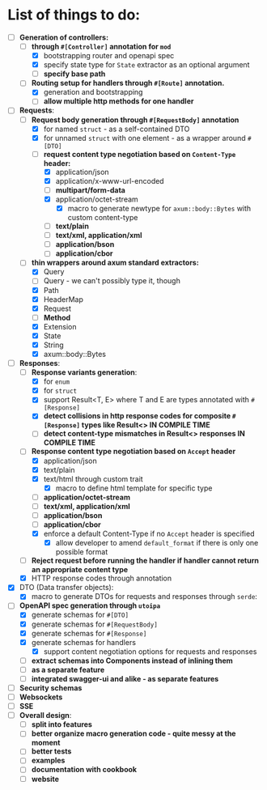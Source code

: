 # List of things to do:

- [ ] **Generation of controllers:**
    - [ ] **through `#[Controller]` annotation for `mod`**
        - [x] bootstrapping router and openapi spec
        - [x] specify state type for `State` extractor as an optional argument
        - [ ] **specify base path**
    - [ ] **Routing setup for handlers through `#[Route]` annotation.**
        - [x] generation and bootstrapping
        - [ ] **allow multiple http methods for one handler**
- [ ] **Requests**:
    - [ ] **Request body generation through `#[RequestBody]` annotation**
        - [x] for named `struct` - as a self-contained DTO
        - [x] for unnamed `struct` with one element - as a wrapper around `#[DTO]`
        - [ ] **request content type negotiation based on `Content-Type` header:**
            - [x] application/json
            - [x] application/x-www-url-encoded
            - [ ] **multipart/form-data**
            - [x] application/octet-stream
                - [x] macro to generate newtype for `axum::body::Bytes` with custom content-type
            - [ ] **text/plain**
            - [ ] **text/xml, application/xml**
            - [ ] **application/bson**
            - [ ] **application/cbor**
    - [ ] **thin wrappers around axum standard extractors:**
        - [x] Query
        - [ ] Query<HashMap> - we can't possibly type it, though
        - [x] Path<struct>
        - [x] HeaderMap
        - [x] Request
        - [ ] **Method**
        - [x] Extension
        - [x] State
        - [x] String
        - [x] axum::body::Bytes
- [ ] **Responses**:
    - [ ] **Response variants generation**:
        - [x] for `enum`
        - [x] for `struct`
        - [x] support Result<T, E> where T and E are types annotated with `#[Response]`
        - [x] **detect collisions in http response codes for composite `#[Response]` types like Result<> IN COMPILE TIME**
        - [ ] **detect content-type mismatches in Result<> responses IN COMPILE TIME**
    - [ ] **Response content type negotiation based on `Accept` header**
        - [x] application/json
        - [x] text/plain
        - [x] text/html through custom trait
            - [x] macro to define html template for specific type
        - [ ] **application/octet-stream**
        - [ ] **text/xml, application/xml**
        - [ ] **application/bson**
        - [ ] **application/cbor**
        - [x] enforce a default Content-Type if no `Accept` header is specified
          - [x] allow developer to amend `default_format` if there is only one possible format
    - [ ] **Reject request before running the handler if handler cannot return an appropriate content type**
    - [x] HTTP response codes through annotation
- [x] DTO (Data transfer objects):
    - [x] macro to generate DTOs for requests and responses through `serde`:
- [ ] **OpenAPI spec generation through `utoipa`**
    - [x] generate schemas for `#[DTO]`
    - [x] generate schemas for `#[RequestBody]`
    - [x] generate schemas for `#[Response]`
    - [x] generate schemas for handlers
        - [x] support content negotiation options for requests and responses
    - [ ] **extract schemas into Components instead of inlining them**
    - [ ] **as a separate feature**
    - [ ] **integrated swagger-ui and alike - as separate features**
- [ ] **Security schemas**
- [ ] **Websockets**
- [ ] **SSE**
- [ ] **Overall design**:
    - [ ] **split into features**
    - [ ] **better organize macro generation code - quite messy at the moment**
    - [ ] **better tests**
    - [ ] **examples**
    - [ ] **documentation with cookbook**
    - [ ] **website**
